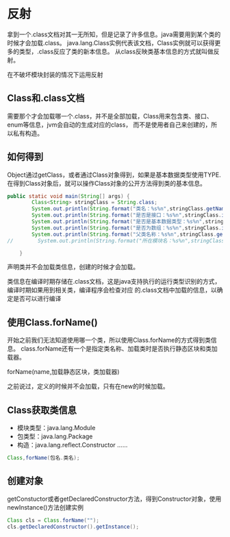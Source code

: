 # 反射

拿到一个.class文档对其一无所知，但是记录了许多信息。java需要用到某个类的时候才会加载.class。
java.lang.Class实例代表该文档，Class实例就可以获得更多的类型，.class反应了类的新本信息。
从class反映类基本信息的方式就叫做反射。

在不破坏模块封装的情况下运用反射

## Class和.class文档

需要那个才会加载哪一个.class，并不是全部加载，Class用来包含类、接口、enum等信息，jvm会自动的生成对应的class，
而不是使用者自己来创建的，所以私有构造。

## 如何得到

Object通过getClass，或者通过Class对象得到，如果是基本数据类型使用TYPE.
在得到Class对象后，就可以操作Class对象的公开方法得到类的基本信息。

```java
public static void main(String[] args) {
        Class<String> stringClass = String.class;
        System.out.println(String.format("类名：%s%n",stringClass.getName()));
        System.out.println(String.format("是否是接口：%s%n",stringClass.isInterface()));
        System.out.println(String.format("是否是基本数据类型：%s%n",stringClass.isPrimitive()));
        System.out.println(String.format("是否为数组：%s%n",stringClass.isArray()));
        System.out.println(String.format("父类名称：%s%n",stringClass.getSuperclass().getName()));
//        System.out.println(String.format("所在模块名：%s%n",stringClass.getModule().getName())); //jdk9加的

    }
```

声明类并不会加载类信息，创建的时候才会加载。

类信息在编译时期存储在.class文档，这是java支持执行的运行类型识别的方式，编译时期如果用到相关类，编译程序会检查对应
的.class文档中加载的信息，以确定是否可以进行编译

## 使用Class.forName()

开始之前我们无法知道使用哪一个类，所以使用Class.forName的方式得到类信息。
class.forName还有一个是指定类名称、加载类时是否执行静态区块和类加载器。

forName(name,加载静态区块，类加载器)

之前说过，定义的时候并不会加载，只有在new的时候加载。

## Class获取类信息

- 模块类型：java.lang.Module
- 包类型：java.lang.Package
- 构造：java.lang.reflect.Constructor
……

```java
Class,forName(包名.类名);
```

## 创建对象

getConstuctor或者getDeclaredConstructor方法，得到Constructor对象，使用newInstance()方法创建实例

```java
Class cls = Class.forName("");
cls.getDeclaredConstructor().getInstance();
```